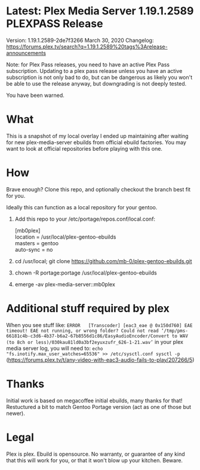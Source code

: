 # Latest: Plex Media Server 1.19.1.2589 PLEXPASS Release
Version: 1.19.1.2589-2de7f3266 March 30, 2020
Changelog: https://forums.plex.tv/search?q=1.19.1.2589%20tags%3Arelease-announcements

Note: for Plex Pass releases, you need to have an active Plex Pass subscription.
Updating to a plex pass release unless you have an active subscription is not only bad to do, but can be dangerous as likely you won't be able to use the release anyway, but downgrading is not deeply tested.

You have been warned.

# What
This is a snapshot of my local overlay I ended up maintaining after waiting for new plex-media-server ebuilds from official ebuild factories.
You may want to look at official repositories before playing with this one. 

# How
Brave enough?
Clone this repo, and optionally checkout the branch best fit for you.

Ideally this can function as a local repository for your gentoo.

1. Add this repo to your /etc/portage/repos.conf/local.conf:

   [mb0plex]  
   location = /usr/local/plex-gentoo-ebuilds  
   masters = gentoo  
   auto-sync = no  

2. cd /usr/local; git clone https://github.com/mb-0/plex-gentoo-ebuilds.git
3. chown -R portage:portage /usr/local/plex-gentoo-ebuilds
4. emerge -av plex-media-server::mb0plex

# Additional stuff required by plex
When you see stuff like:
``
ERROR	[Transcoder] [eac3_eae @ 0x150d760] EAE timeout! EAE not running, or wrong folder? Could not read ‘/tmp/pms-66181c4b-c3d6-4b37-b6a2-67b8556d1c86/EasyAudioEncoder/Convert to WAV (to 8ch or less)/030kau81ld0a3bf2eyuxzufr_626-1-21.wav’
``
in your plex media server log, you will need to:
``
echo   "fs.inotify.max_user_watches=65536" >> /etc/sysctl.conf
sysctl -p
``
(https://forums.plex.tv/t/any-video-with-eac3-audio-fails-to-play/207266/5)

# Thanks
Initial work is based on megacoffee initial ebuilds, many thanks for that!
Restuctured a bit to match Gentoo Portage version (act as one of those but newer).

# Legal
Plex is plex.
Ebuild is opensource.
No warranty, or guarantee of any kind that this will work for you, or that it won't blow up your kitchen. Beware.
